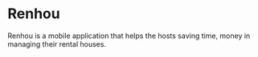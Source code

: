 # Renhou
Renhou is a mobile application that helps the hosts saving time, money in managing their rental houses.
